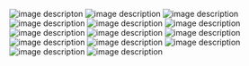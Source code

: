 ![image descripton](https://files.catbox.moe/63hwlb.png)
![image description](https://i.pinimg.com/736x/74/82/58/748258eba267680dfc20afa8bfb9d2d7.jpg)
 ![image description](https://images-wixmp-ed30a86b8c4ca887773594c2.wixmp.com/f/022ce4f1-0444-4b17-848c-1b1beefa3aa6/d77px6h-5670050f-1d1d-431d-826e-0f4d73c9f039.png?token=eyJ0eXAiOiJKV1QiLCJhbGciOiJIUzI1NiJ9.eyJzdWIiOiJ1cm46YXBwOjdlMGQxODg5ODIyNjQzNzNhNWYwZDQxNWVhMGQyNmUwIiwiaXNzIjoidXJuOmFwcDo3ZTBkMTg4OTgyMjY0MzczYTVmMGQ0MTVlYTBkMjZlMCIsIm9iaiI6W1t7InBhdGgiOiJcL2ZcLzAyMmNlNGYxLTA0NDQtNGIxNy04NDhjLTFiMWJlZWZhM2FhNlwvZDc3cHg2aC01NjcwMDUwZi0xZDFkLTQzMWQtODI2ZS0wZjRkNzNjOWYwMzkucG5nIn1dXSwiYXVkIjpbInVybjpzZXJ2aWNlOmZpbGUuZG93bmxvYWQiXX0.zBXKukDPF35ZuOq6up8169lhISOFeM8qsSQKtc6e1-Q)
 ![image description](https://images-wixmp-ed30a86b8c4ca887773594c2.wixmp.com/f/7c3556f3-fba5-4b16-a763-0f5de4089709/d7qzgv9-fba43a3c-38b0-42dc-acb7-4ff4d78ef9d6.gif?token=eyJ0eXAiOiJKV1QiLCJhbGciOiJIUzI1NiJ9.eyJzdWIiOiJ1cm46YXBwOjdlMGQxODg5ODIyNjQzNzNhNWYwZDQxNWVhMGQyNmUwIiwiaXNzIjoidXJuOmFwcDo3ZTBkMTg4OTgyMjY0MzczYTVmMGQ0MTVlYTBkMjZlMCIsIm9iaiI6W1t7InBhdGgiOiJcL2ZcLzdjMzU1NmYzLWZiYTUtNGIxNi1hNzYzLTBmNWRlNDA4OTcwOVwvZDdxemd2OS1mYmE0M2EzYy0zOGIwLTQyZGMtYWNiNy00ZmY0ZDc4ZWY5ZDYuZ2lmIn1dXSwiYXVkIjpbInVybjpzZXJ2aWNlOmZpbGUuZG93bmxvYWQiXX0._wxXl_T4FE9lhEa25mcMuPv2oQy-R4W0I8R7Z6FSdfY)
 ![image description](https://64.media.tumblr.com/2dded37852be7f280e09ffc27de7c326/b598b7fada21f160-b7/s250x250_c1/3dda7e04264314c29108394afde9bdbf9782fe5e.png)
 ![image description](https://images-wixmp-ed30a86b8c4ca887773594c2.wixmp.com/f/ffd0dd8b-4752-45ad-8acb-352c041d1e58/d363v6z-92c00500-79d9-41f6-bb3b-5be530aace97.gif?token=eyJ0eXAiOiJKV1QiLCJhbGciOiJIUzI1NiJ9.eyJzdWIiOiJ1cm46YXBwOjdlMGQxODg5ODIyNjQzNzNhNWYwZDQxNWVhMGQyNmUwIiwiaXNzIjoidXJuOmFwcDo3ZTBkMTg4OTgyMjY0MzczYTVmMGQ0MTVlYTBkMjZlMCIsIm9iaiI6W1t7InBhdGgiOiJcL2ZcL2ZmZDBkZDhiLTQ3NTItNDVhZC04YWNiLTM1MmMwNDFkMWU1OFwvZDM2M3Y2ei05MmMwMDUwMC03OWQ5LTQxZjYtYmIzYi01YmU1MzBhYWNlOTcuZ2lmIn1dXSwiYXVkIjpbInVybjpzZXJ2aWNlOmZpbGUuZG93bmxvYWQiXX0.UdKVmeb2rz5pW9bW0gCl4ZM-50oE1pfmyqIpp6SzucA)
 ![image description](https://images-wixmp-ed30a86b8c4ca887773594c2.wixmp.com/f/8145bfc7-78f0-4b2c-9fda-7a6107af2858/dhkrrx8-ab0d0c1f-da2e-483f-9daf-b0a1af50968b.png?token=eyJ0eXAiOiJKV1QiLCJhbGciOiJIUzI1NiJ9.eyJzdWIiOiJ1cm46YXBwOjdlMGQxODg5ODIyNjQzNzNhNWYwZDQxNWVhMGQyNmUwIiwiaXNzIjoidXJuOmFwcDo3ZTBkMTg4OTgyMjY0MzczYTVmMGQ0MTVlYTBkMjZlMCIsIm9iaiI6W1t7InBhdGgiOiJcL2ZcLzgxNDViZmM3LTc4ZjAtNGIyYy05ZmRhLTdhNjEwN2FmMjg1OFwvZGhrcnJ4OC1hYjBkMGMxZi1kYTJlLTQ4M2YtOWRhZi1iMGExYWY1MDk2OGIucG5nIn1dXSwiYXVkIjpbInVybjpzZXJ2aWNlOmZpbGUuZG93bmxvYWQiXX0.8uYlc43Zbffgoma2NGns05ZxwsobReB2p94jr8Dq-sI)
 ![image description](https://images-wixmp-ed30a86b8c4ca887773594c2.wixmp.com/f/950a3e67-64a1-47c4-bfd7-59894cb6473a/dbyrnbe-f496dd11-2a2a-4c1e-9382-0605b559de6a.png?token=eyJ0eXAiOiJKV1QiLCJhbGciOiJIUzI1NiJ9.eyJzdWIiOiJ1cm46YXBwOjdlMGQxODg5ODIyNjQzNzNhNWYwZDQxNWVhMGQyNmUwIiwiaXNzIjoidXJuOmFwcDo3ZTBkMTg4OTgyMjY0MzczYTVmMGQ0MTVlYTBkMjZlMCIsIm9iaiI6W1t7InBhdGgiOiJcL2ZcLzk1MGEzZTY3LTY0YTEtNDdjNC1iZmQ3LTU5ODk0Y2I2NDczYVwvZGJ5cm5iZS1mNDk2ZGQxMS0yYTJhLTRjMWUtOTM4Mi0wNjA1YjU1OWRlNmEucG5nIn1dXSwiYXVkIjpbInVybjpzZXJ2aWNlOmZpbGUuZG93bmxvYWQiXX0.2i3RtMbFElHrzK4SlJoL6Fmhz9WN0SVygcDFxqoRR9s)
 ![image description](https://images-wixmp-ed30a86b8c4ca887773594c2.wixmp.com/f/950a3e67-64a1-47c4-bfd7-59894cb6473a/dbyrn8f-51a3b550-d55e-445b-9737-731740104eb2.png?token=eyJ0eXAiOiJKV1QiLCJhbGciOiJIUzI1NiJ9.eyJzdWIiOiJ1cm46YXBwOjdlMGQxODg5ODIyNjQzNzNhNWYwZDQxNWVhMGQyNmUwIiwiaXNzIjoidXJuOmFwcDo3ZTBkMTg4OTgyMjY0MzczYTVmMGQ0MTVlYTBkMjZlMCIsIm9iaiI6W1t7InBhdGgiOiJcL2ZcLzk1MGEzZTY3LTY0YTEtNDdjNC1iZmQ3LTU5ODk0Y2I2NDczYVwvZGJ5cm44Zi01MWEzYjU1MC1kNTVlLTQ0NWItOTczNy03MzE3NDAxMDRlYjIucG5nIn1dXSwiYXVkIjpbInVybjpzZXJ2aWNlOmZpbGUuZG93bmxvYWQiXX0.Hy4rsooCAu4xXwtkNUa4aaRNiI5q74x5UgASqKTA0Hc)
 ![image description](https://images-wixmp-ed30a86b8c4ca887773594c2.wixmp.com/f/950a3e67-64a1-47c4-bfd7-59894cb6473a/dbyrn60-751aabb8-9116-453e-ac79-adbe0b996f74.png?token=eyJ0eXAiOiJKV1QiLCJhbGciOiJIUzI1NiJ9.eyJzdWIiOiJ1cm46YXBwOjdlMGQxODg5ODIyNjQzNzNhNWYwZDQxNWVhMGQyNmUwIiwiaXNzIjoidXJuOmFwcDo3ZTBkMTg4OTgyMjY0MzczYTVmMGQ0MTVlYTBkMjZlMCIsIm9iaiI6W1t7InBhdGgiOiJcL2ZcLzk1MGEzZTY3LTY0YTEtNDdjNC1iZmQ3LTU5ODk0Y2I2NDczYVwvZGJ5cm42MC03NTFhYWJiOC05MTE2LTQ1M2UtYWM3OS1hZGJlMGI5OTZmNzQucG5nIn1dXSwiYXVkIjpbInVybjpzZXJ2aWNlOmZpbGUuZG93bmxvYWQiXX0.QWYUfX1EMUrw6IsFINnXcF_dAu8OQo1SVl40918gRuk)
 ![image description](https://images-wixmp-ed30a86b8c4ca887773594c2.wixmp.com/f/ab49dcca-2c83-4ef7-9059-65061a8adc2d/dcbsnz7-a624f197-55ea-4071-9095-401e130aadfc.png?token=eyJ0eXAiOiJKV1QiLCJhbGciOiJIUzI1NiJ9.eyJzdWIiOiJ1cm46YXBwOjdlMGQxODg5ODIyNjQzNzNhNWYwZDQxNWVhMGQyNmUwIiwiaXNzIjoidXJuOmFwcDo3ZTBkMTg4OTgyMjY0MzczYTVmMGQ0MTVlYTBkMjZlMCIsIm9iaiI6W1t7InBhdGgiOiJcL2ZcL2FiNDlkY2NhLTJjODMtNGVmNy05MDU5LTY1MDYxYThhZGMyZFwvZGNic256Ny1hNjI0ZjE5Ny01NWVhLTQwNzEtOTA5NS00MDFlMTMwYWFkZmMucG5nIn1dXSwiYXVkIjpbInVybjpzZXJ2aWNlOmZpbGUuZG93bmxvYWQiXX0.P_Gr62NLIEFZE6c6ow9g3kh3GweN67042vEn9uw_0-A)
 ![image description](https://images-wixmp-ed30a86b8c4ca887773594c2.wixmp.com/f/5bbfeeca-31ac-459e-9df7-8affe7b059a0/d2amv2t-2583ccea-d5d0-423f-88d1-45570d1fc836.png/v1/fill/w_99,h_55,q_80,strp/stamp___vocaloid__gumi_by_emiliers_d2amv2t-fullview.jpg?token=eyJ0eXAiOiJKV1QiLCJhbGciOiJIUzI1NiJ9.eyJzdWIiOiJ1cm46YXBwOjdlMGQxODg5ODIyNjQzNzNhNWYwZDQxNWVhMGQyNmUwIiwiaXNzIjoidXJuOmFwcDo3ZTBkMTg4OTgyMjY0MzczYTVmMGQ0MTVlYTBkMjZlMCIsIm9iaiI6W1t7ImhlaWdodCI6Ijw9NTUiLCJwYXRoIjoiXC9mXC81YmJmZWVjYS0zMWFjLTQ1OWUtOWRmNy04YWZmZTdiMDU5YTBcL2QyYW12MnQtMjU4M2NjZWEtZDVkMC00MjNmLTg4ZDEtNDU1NzBkMWZjODM2LnBuZyIsIndpZHRoIjoiPD05OSJ9XV0sImF1ZCI6WyJ1cm46c2VydmljZTppbWFnZS5vcGVyYXRpb25zIl19.nkheIYdrxh-OYiDlkdwm3w4RN-HLzRSh2pD09XzaGUA)
 ![image description](https://files.catbox.moe/gx0mj3.gif)
 ![image description](https://files.catbox.moe/ywa68b.png)
